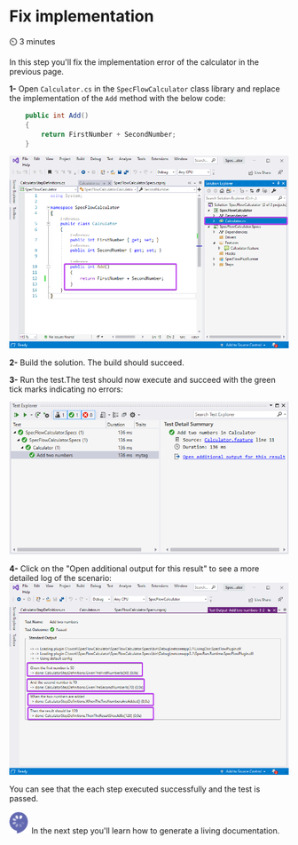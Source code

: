 Fix implementation
==================

⏲️ 3 minutes

In this step you'll fix the implementation error of the calculator in the previous page.

**1-** Open `Calculator.cs` in the `SpecFlowCalculator` class library and replace the implementation of the `Add` method with the below code:

``` c#
    public int Add()
    {
        return FirstNumber + SecondNumber;
    }
```

![Test Explorer Failed Test](../_static/step8/fix_implementation.png)

**2-** Build the solution. The build should succeed.

**3-** Run the test.The test should now execute and succeed with the green tick marks indicating no errors:

![Test Explorer Failed Test](../_static/step8/test_explorer_green_testv2.png)

**4-** Click on the "Open additional output for this result" to see a more detailed log of the scenario:  
![Test Explorer Additional Output](../_static/step8/test_explorer_additional_outputv2.png)

You can see that the each step executed successfully and the test is passed.

![Specflow logo](../_static/step1/specflow_logo.png) In the next step you'll learn how to generate a living documentation.
